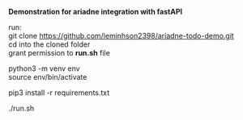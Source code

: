 **Demonstration for ariadne integration with fastAPI**

run: <br/>
git clone https://github.com/leminhson2398/ariadne-todo-demo.git <br/>
cd into the cloned folder <br/>
grant permission to **run.sh** file <br/>

python3 -m venv env <br/>
source env/bin/activate <br/>

pip3 install -r requirements.txt <br/>

./run.sh
